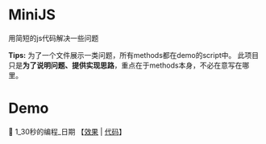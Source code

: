 <!--
 * @Descripttion: MiniJS
 * @version: v1.0.0
 * @Author: Liuxin   微信: L2315496341 欢迎交流
 * @Date: 2019-08-28 16:18:43
 * @LastEditors: Liuxin
 * @LastEditTime: 2019-08-29 16:09:53
 -->
# MiniJS
用简短的js代码解决一些问题

**Tips:**
为了一个文件展示一类问题，所有methods都在demo的script中。
此项目只是**为了说明问题、提供实现思路**，重点在于methods本身，不必在意写在哪里。

# Demo

🚀 1_30秒的编程_日期 【[效果](https://webxing.github.io/MiniJS/1_30秒的编程_日期.html) \| [代码](https://github.com/webxing/MiniJS/blob/master/1_30秒的编程_日期.html)】





<!-- 🚀🏷🔖🧶🧵🕸🦋🌈💧🎗💎🎈🎀📬💌🔹 -->


